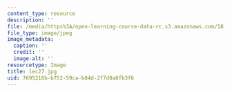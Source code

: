 ```yaml
---
content_type: resource
description: ''
file: /media/https%3A/open-learning-course-data-rc.s3.amazonaws.com/18-01sc-single-variable-calculus-fall-2010/7695218bb75259cab84d2f7d0a8fb3f6_lec27.jpg
file_type: image/jpeg
image_metadata:
  caption: ''
  credit: ''
  image-alt: ''
resourcetype: Image
title: lec27.jpg
uid: 7695218b-b752-59ca-b84d-2f7d0a8fb3f6
---
```

